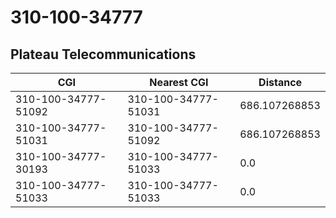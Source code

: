 # 310-100-34777
## Plateau Telecommunications


| CGI | Nearest CGI | Distance |
|-----|-------------|----------|
| 310-100-34777-51092 | 310-100-34777-51031 | 686.107268853 |
| 310-100-34777-51031 | 310-100-34777-51092 | 686.107268853 |
| 310-100-34777-30193 | 310-100-34777-51033 | 0.0 |
| 310-100-34777-51033 | 310-100-34777-51033 | 0.0 |
